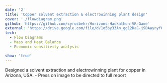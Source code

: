 ```yaml
---
date: '2'
title: 'Copper solvent extraction & electrowinning plant design'
cover: './flowdiagram.png'
github: 'https://github.com/cyrusbehr/Horizons-Hackathon-VR-Game'
external: 'https://drive.google.com/file/d/1o5by33An_gg12DaC-j9DAaynyfOI4pxj/view?usp=sharing'
tech:
  - Flow Diagrams
  - Mass and Heat Balance
  - Economic sensitivity analysis

show: 'true'
---
```


Designed a solvent extraction and electrowinning plant for copper in Arizona, USA.  - Press on image to be directed to full report

